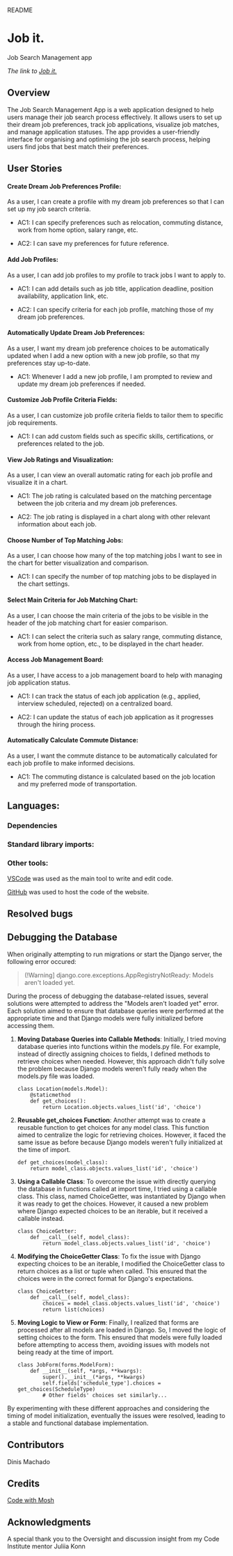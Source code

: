 README
# Job it. 
 Job Search Management app

*The link to [Job it.](https://jobit-e6faad3e8aa6.herokuapp.com/)*

## Overview

The Job Search Management App is a web application designed to help users manage their job search process effectively. It allows users to set up their dream job preferences, track job applications, visualize job matches, and manage application statuses. The app provides a user-friendly interface for organising and optimising the job search process, helping users find jobs that best match their preferences.

## User Stories

#### Create Dream Job Preferences Profile:

As a user, I can create a profile with my dream job preferences so that I can set up my job search criteria.

- AC1: I can specify preferences such as relocation, commuting distance, work from home option, salary range, etc.

- AC2: I can save my preferences for future reference.

#### Add Job Profiles:

As a user, I can add job profiles to my profile to track jobs I want to apply to.

- AC1: I can add details such as job title, application deadline, position availability, application link, etc.

- AC2: I can specify criteria for each job profile, matching those of my dream job preferences.

#### Automatically Update Dream Job Preferences:

As a user, I want my dream job preference choices to be automatically updated when I add a new option with a new job profile, so that my preferences stay up-to-date.

- AC1: Whenever I add a new job profile, I am prompted to review and update my dream job preferences if needed.

#### Customize Job Profile Criteria Fields:

As a user, I can customize job profile criteria fields to tailor them to specific job requirements.

- AC1: I can add custom fields such as specific skills, certifications, or preferences related to the job.

#### View Job Ratings and Visualization:

As a user, I can view an overall automatic rating for each job profile and visualize it in a chart.

- AC1: The job rating is calculated based on the matching percentage between the job criteria and my dream job preferences.

- AC2: The job rating is displayed in a chart along with other relevant information about each job.

#### Choose Number of Top Matching Jobs:

As a user, I can choose how many of the top matching jobs I want to see in the chart for better visualization and comparison.

- AC1: I can specify the number of top matching jobs to be displayed in the chart settings.

#### Select Main Criteria for Job Matching Chart:

As a user, I can choose the main criteria of the jobs to be visible in the header of the job matching chart for easier comparison.

- AC1: I can select the criteria such as salary range, commuting distance, work from home option, etc., to be displayed in the chart header.

#### Access Job Management Board:

As a user, I have access to a job management board to help with managing job application status.

- AC1: I can track the status of each job application (e.g., applied, interview scheduled, rejected) on a centralized board.

- AC2: I can update the status of each job application as it progresses through the hiring process.

#### Automatically Calculate Commute Distance:

As a user, I want the commute distance to be automatically calculated for each job profile to make informed decisions.

- AC1: The commuting distance is calculated based on the job location and my preferred mode of transportation.

## Languages:

### Dependencies

### Standard library imports:

### Other tools:

[VSCode](https://code.visualstudio.com/) was used as the main tool to write and edit code.

[GitHub](https://github.com/) was used to host the code of the website.

## Resolved bugs

## Debugging the Database

When originally attempting to run migrations or start the Django server, the following error occured:

> (!Warning]
django.core.exceptions.AppRegistryNotReady: Models aren't loaded yet.


During the process of debugging the database-related issues, several solutions were attempted to address the "Models aren't loaded yet" error. Each solution aimed to ensure that database queries were performed at the appropriate time and that Django models were fully initialized before accessing them.


1. **Moving Database Queries into Callable Methods**:
   Initially, I tried moving database queries into functions within the models.py file. For example, instead of directly assigning choices to fields, I defined methods to retrieve choices when needed. However, this approach didn't fully solve the problem because Django models weren't fully ready when the models.py file was loaded.

   ```
   class Location(models.Model):
       @staticmethod
       def get_choices():
           return Location.objects.values_list('id', 'choice')
   ```

2. **Reusable get_choices Function**:
   Another attempt was to create a reusable function to get choices for any model class. This function aimed to centralize the logic for retrieving choices. However, it faced the same issue as before because Django models weren't fully initialized at the time of import.

   ```
   def get_choices(model_class):
       return model_class.objects.values_list('id', 'choice')
   ```

3. **Using a Callable Class**:
   To overcome the issue with directly querying the database in functions called at import time, I tried using a callable class. This class, named ChoiceGetter, was instantiated by Django when it was ready to get the choices. However, it caused a new problem where Django expected choices to be an iterable, but it received a callable instead.

   ```
   class ChoiceGetter:
       def __call__(self, model_class):
           return model_class.objects.values_list('id', 'choice')
   ```

4. **Modifying the ChoiceGetter Class**:
   To fix the issue with Django expecting choices to be an iterable, I modified the ChoiceGetter class to return choices as a list or tuple when called. This ensured that the choices were in the correct format for Django's expectations.

   ```
   class ChoiceGetter:
       def __call__(self, model_class):
           choices = model_class.objects.values_list('id', 'choice')
           return list(choices)
   ```

5. **Moving Logic to View or Form**:
   Finally, I realized that forms are processed after all models are loaded in Django. So, I moved the logic of setting choices to the form. This ensured that models were fully loaded before attempting to access them, avoiding issues with models not being ready at the time of import.

   ```
   class JobForm(forms.ModelForm):
       def __init__(self, *args, **kwargs):
           super().__init__(*args, **kwargs)
           self.fields['schedule_type'].choices = get_choices(ScheduleType)
           # Other fields' choices set similarly...
   ``` 

By experimenting with these different approaches and considering the timing of model initialization, eventually the issues were resolved, leading to a stable and functional database implementation.


## Contributors

Dinis Machado

## Credits

[Code with Mosh](https://codewithmosh.com)

## Acknowledgments

A special thank you to the Oversight and discussion insight from my Code Institute mentor Juliia Konn